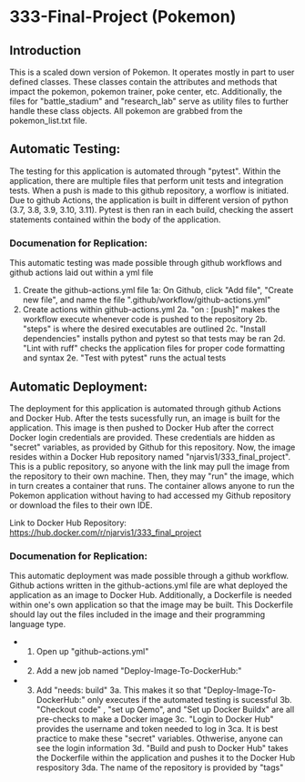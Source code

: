 # 333-Final-Project (Pokemon)

## Introduction
This is a scaled down version of Pokemon. It operates mostly in part to user defined classes. These classes contain the attributes and methods that impact the pokemon, pokemon trainer, poke center, etc. Additionally, the files for "battle_stadium" and "research_lab" serve as utility files to further handle these class objects. All pokemon are grabbed from the pokemon_list.txt file.

## Automatic Testing:
The testing for this application is automated through "pytest". Within the application, there are multiple files that perform unit tests and integration tests. When a push is made to this github repository, a worflow is initiated. Due to github Actions, the application is built in different version of python (3.7, 3.8, 3.9, 3.10, 3.11). Pytest is then ran in each build, checking the assert statements contained within the body of the application.

### Documenation for Replication:
This automatic testing was made possible through github workflows and github actions laid out within a yml file
1. Create the github-actions.yml file
  1a: On Github, click "Add file", "Create new file", and name the file ".github/workflow/github-actions.yml"
2. Create actions within github-actions.yml
  2a. "on : [push]" makes the workflow execute whenever code is pushed to the repository
  2b. "steps" is where the desired executables are outlined
  2c. "Install dependencies" installs python and pytest so that tests may be ran
  2d. "Lint with ruff" checks the application files for proper code formatting and syntax
  2e. "Test with pytest" runs the actual tests

## Automatic Deployment:
The deployment for this application is automated through github Actions and Docker Hub. After the tests sucessfully run, an image is built for the application. This image is then pushed to Docker Hub after the correct Docker login credentials are provided. These credentials are hidden as "secret" variables, as provided by Github for this repository. Now, the image resides within a Docker Hub repository named "njarvis1/333_final_project". This is a public repository, so anyone with the link may pull the image from the repository to their own machine. Then, they may "run" the image, which in turn creates a container that runs. The container allows anyone to run the Pokemon application without having to had accessed my Github repository or download the files to their own IDE.

Link to Docker Hub Repository: https://hub.docker.com/r/njarvis1/333_final_project

### Documenation for Replication:
This automatic deployment was made possible through a github workflow. Github actions written in the github-actions.yml file are what deployed the application as an image to Docker Hub. Additionally, a Dockerfile is needed within one's own application so that the image may be built. This Dockerfile should lay out the files included in the image and their programming language type.
* 1. Open up "github-actions.yml"
* 2. Add a new job named "Deploy-Image-To-DockerHub:"
* 3. Add "needs: build"
  3a. This makes it so that "Deploy-Image-To-DockerHub:" only executes if the automated testing is sucessful
  3b. "Checkout code" , "set up Qemo", and "Set up Docker Buildx" are all pre-checks to make a Docker image
  3c. "Login to Docker Hub" provides the username and token needed to log in
    3ca. It is best practice to make these "secret" variables. Othwerise, anyone can see the login information
  3d. "Build and push to Docker Hub" takes the Dockerfile within the application and pushes it to the Docker Hub respository
    3da. The name of the repository is provided by "tags"
